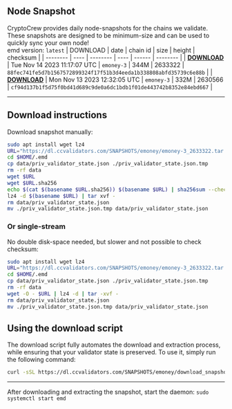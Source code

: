 ## Node Snapshot
CryptoCrew provides daily node-snapshots for the chains we validate. These snapshots are designed to be minimum-size and can be used to quickly sync your own node!  
emd version: `latest`
| DOWNLOAD | date | chain id | size | height | checksum |
| -------- | ---- | -------- | ---- | ------ | -------- |
| **[DOWNLOAD](https://dl.ccvalidators.com/SNAPSHOTS/emoney/emoney-3_2633322.tar.lz4)** | Tue Nov 14 2023 11:17:07 UTC | `emoney-3` | 344M | 2633322 | `88fec741fe5d7b1567572899324f17f51b3d4eeda1b338808abfd35739c6e88b` |
| **[DOWNLOAD](https://dl.ccvalidators.com/SNAPSHOTS/emoney/emoney-3_2630566.tar.lz4)** | Mon Nov 13 2023 12:32:05 UTC | `emoney-3` | 332M | 2630566 | `cf94d137b1f5d75f0bd41d689c9de0a6dc1bdb1f01de443742b8352e84ebd667` |

---

## Download instructions
Download snapshot manually:
```sh
sudo apt install wget lz4
URL="https://dl.ccvalidators.com/SNAPSHOTS/emoney/emoney-3_2633322.tar.lz4"
cd $HOME/.emd
cp data/priv_validator_state.json ./priv_validator_state.json.tmp
rm -rf data
wget $URL
wget $URL.sha256
echo $(cat $(basename $URL.sha256)) $(basename $URL) | sha256sum --check
lz4 -d $(basename $URL) | tar xvf -
rm data/priv_validator_state.json
mv ./priv_validator_state.json.tmp data/priv_validator_state.json
```

### Or single-stream
No double disk-space needed, but slower and not possible to check checksum:
```sh
sudo apt install wget lz4
URL="https://dl.ccvalidators.com/SNAPSHOTS/emoney/emoney-3_2633322.tar.lz4"
cd $HOME/.emd
cp data/priv_validator_state.json ./priv_validator_state.json.tmp
rm -rf data
wget -O - $URL | lz4 -d | tar -xvf -
rm data/priv_validator_state.json
mv ./priv_validator_state.json.tmp data/priv_validator_state.json
```





## Using the download script

The download script fully automates the download and extraction process, while ensuring that your validator state is preserved. To use it, simply run the following command:
```sh
curl -sSL https://dl.ccvalidators.com/SNAPSHOTS/emoney/download_snapshot.sh | bash
```
---

After downloading and extracting the snapshot, start the daemon: `sudo systemctl start emd`

